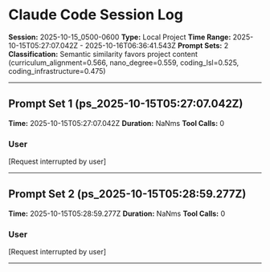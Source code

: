 # Claude Code Session Log

**Session:** 2025-10-15_0500-0600
**Type:** Local Project
**Time Range:** 2025-10-15T05:27:07.042Z - 2025-10-16T06:36:41.543Z
**Prompt Sets:** 2
**Classification:** Semantic similarity favors project content (curriculum_alignment=0.566, nano_degree=0.559, coding_lsl=0.525, coding_infrastructure=0.475)

---

<a name="ps_2025-10-15T05:27:07.042Z"></a>
## Prompt Set 1 (ps_2025-10-15T05:27:07.042Z)

**Time:** 2025-10-15T05:27:07.042Z
**Duration:** NaNms
**Tool Calls:** 0

### User

[Request interrupted by user]

---

<a name="ps_2025-10-15T05:28:59.277Z"></a>
## Prompt Set 2 (ps_2025-10-15T05:28:59.277Z)

**Time:** 2025-10-15T05:28:59.277Z
**Duration:** NaNms
**Tool Calls:** 0

### User

[Request interrupted by user]

---

